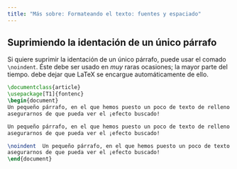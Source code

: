 ```yaml
---
title: "Más sobre: Formateando el texto: fuentes y espaciado"
---
```


## Suprimiendo la identación de un único párrafo

Si quiere suprimir la identación de un único párrafo, puede usar el comado
`\noindent`.
Éste debe ser usado en _muy_ raras ocasiones; la mayor parte del tiempo. debe dejar que LaTeX se 
encargue automáticamente de ello. 

```latex
\documentclass{article}
\usepackage[T1]{fontenc}
\begin{document}
Un pequeño párrafo, en el que hemos puesto un poco de texto de relleno para
asegurarnos de que pueda ver el ¡efecto buscado!

Un pequeño párrafo, en el que hemos puesto un poco de texto de relleno para
asegurarnos de que pueda ver el ¡efecto buscado!

\noindent  Un pequeño párrafo, en el que hemos puesto un poco de texto de relleno para
asegurarnos de que pueda ver el ¡efecto buscado!
\end{document}
```
